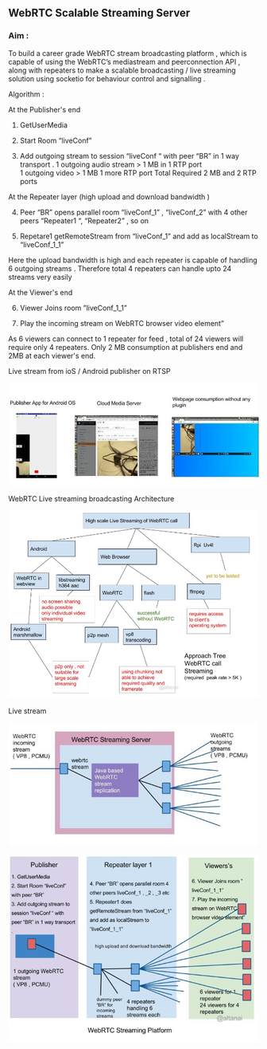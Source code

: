 ## WebRTC Scalable Streaming Server

### Aim :
 
To build a career grade WebRTC stream broadcasting platform , which is capable of using the 
WebRTC’s mediastream and peerconnection API , along with repeaters to make a scalable 
broadcasting / live streaming solution using socketio for behaviour control and signalling .  

Algorithm :
 
At the Publisher's end
 
1. GetUserMedia 

2. Start Room “liveConf” 

3. Add outgoing stream to session “liveConf “ with peer “BR” in 1 way transport . 
    1 outgoing audio stream ­> 1 MB in 1 RTP port  
    1 outgoing video ­> 1 MB  1 more RTP port 
Total Required 2 MB and 2 RTP ports  
 
At the Repeater layer (high upload and download bandwidth )
 
4. Peer “BR” opens parallel room “liveConf_1” , “liveConf_2” with 4 other peers “Repeater1 “, 
“Repeater2” , so on  

5. Repetare1 getRemoteStream from “liveConf_1” and add as localStream to “liveConf_1_1” 
 
Here the upload bandwidth is high and each repeater is capable of handling 6 outgoing streams 
. Therefore total 4 repeaters can handle upto 24 streams very easily 
 
 
At the Viewer's end
 
6. Viewer Joins room ”liveConf_1_1” 

7. Play the incoming stream on WebRTC browser video element”  
 
As 6 viewers can connect to 1 repeater for feed , total of  24 viewers will require only 4  repeaters. 
Only 2 MB consumption at publishers end and 2MB at each viewer's end. 


Live stream from ioS / Android publisher on RTSP

![alt Live streaming and broadcast](../images/LiveStreamConfFlow.jpg)

WebRTC Live streaming broadcasting Architecture 

![alt Live streaming and broadcast](../images/ApproachTreeforWebRTCStreaming.jpg)

Live stream 

![alt Live streaming and broadcast](WebRTCScalableStreamingServer1.jpg)

![alt Live streaming and broadcast](WebRTCScalableStreamingServer2.jpg)  